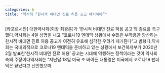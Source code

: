 ```yaml
---
categories: h
title: "약사회 “한시적 비대면 진료 허용 공고 폐지해야”"
---
```

[라포르시안] 대한약사회(회장 최광훈)가 ‘한시적 비대면 진료 허용 공고’의 종료를 촉구했다.약사회는 4일 성명을 내고 “코로나19 엔데믹 상황에서 수많은 부작용만 양산하는 한시적 비대면 진료 허용 공고가 여전히 유효해 심각한 우려가 제기된다”고 밝혔다.약사회는 국내외적으로 코로나19 엔데믹을 준비하고 있는 상황에서 보건복지부가 2020년 2월 발표한‘한시적 비대면 진료 허용’ 공고는 시대에 역행하는 정책이라는 것이 약사회 측의 주장이다약사회는 “지난달 18일 미국 조 바이든 대통령은 미국에서 코로나19 팬데믹은 끝났다고 선언했으며
